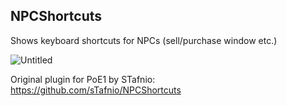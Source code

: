 ## NPCShortcuts
Shows keyboard shortcuts for NPCs (sell/purchase window etc.)

![Untitled](https://i.imgur.com/WF2TGoh.png)

Original plugin for PoE1 by STafnio: https://github.com/sTafnio/NPCShortcuts
